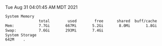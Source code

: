 Tue Aug 31 04:01:45 AM MDT 2021
```bash
System Memory
               total        used        free      shared  buff/cache   available
Mem:           7.7Gi       667Mi       5.2Gi       8.0Mi       1.8Gi       6.7Gi
Swap:          7.6Gi       293Mi       7.4Gi
System Storage
642M	.
```
```bash
